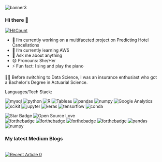 

<!--
**simply-lisa/simply-lisa** is a ✨ _special_ ✨ repository because its `README.md` (this file) appears on your GitHub profile.

Here are some ideas to get you started:
** [![My Skills](https://skillicons.dev/icons?i=js,html,css,wasm)](https://skillicons.dev)
----->


![banner3](https://user-images.githubusercontent.com/63976360/234881376-8046f7fd-4454-4db8-a256-ab00a2f847b7.png)
### Hi there 👋
 [![HitCount](https://hits.dwyl.com/simply-lisa/simply-lisa.svg?style=flat-square)](http://hits.dwyl.com/simply-lisa/simply-lisa)
- 🔭 I’m currently working on a multifaceted project on Predicting Hotel Cancellations
- 🌱 I’m currently learning AWS 
- 💬 Ask me about anything 
- 😄 Pronouns: She/Her
- ⚡ Fun fact: I sing and play the piano
  
👩‍🎓 Before switching to Data Science, I was an insurance enthusiast who got a Bachelor's Degree in Actuarial Science. 
<br>

Languages/Tech Stack:<br>

![mysql](https://user-images.githubusercontent.com/63976360/234907817-f91e5ab1-7660-42d1-b515-612a36a5f398.svg)
![python](https://user-images.githubusercontent.com/63976360/234906945-fd2e283a-b5c8-4f64-960d-27b999c4813d.svg)
![R](https://user-images.githubusercontent.com/63976360/234907155-29472a22-d52d-449f-a9f4-00add028dc91.svg)
![Tableau](https://user-images.githubusercontent.com/63976360/234905294-cd45d3f0-cd06-4999-a996-a4fb401fc8a2.svg)
![pandas](https://user-images.githubusercontent.com/63976360/234907031-5ba2640b-273b-4cdf-b628-a18046ba98a5.svg)
![numpy](https://user-images.githubusercontent.com/63976360/234907099-2a6a5769-1939-4061-826f-017b76b53375.svg)
![Google Analytics](https://user-images.githubusercontent.com/63976360/234903694-97c92ce0-c3b7-4ae2-863c-b41d6c91c073.svg)
![scikit](https://user-images.githubusercontent.com/63976360/234908215-39017e42-24b4-4e42-9cb4-6fa190a4352d.svg)
![jupyter](https://user-images.githubusercontent.com/63976360/234907752-4f8f74cb-f7ed-414c-ad90-ae0f9a4fb41e.svg)
![keras](https://user-images.githubusercontent.com/63976360/234907933-1d71ebd7-1e0e-480b-bde0-fe7fac570f7f.svg)
![tensorflow](https://user-images.githubusercontent.com/63976360/234907994-60092c6c-c55c-4ec8-b553-f557844f5f4a.svg)
![conda](https://user-images.githubusercontent.com/63976360/234908085-ea3afe08-2435-4682-ac9a-585bee798f16.svg)
<br>

![Star Badge](https://img.shields.io/static/v1?label=%F0%9F%8C%9F&message=If%20Useful&style=style=flat&color=BC4E99)
![Open Source Love](https://badges.frapsoft.com/os/v1/open-source.svg?v=103)<br>
[![forthebadge](https://forthebadge.com/images/badges/built-with-love.svg)](https://forthebadge.com)
[![forthebadge](https://forthebadge.com/images/badges/uses-brains.svg)](https://forthebadge.com)
[![forthebadge](https://forthebadge.com/images/badges/powered-by-black-magic.svg)](https://forthebadge.com)
[![forthebadge](https://forthebadge.com/images/badges/made-with-python.svg)](https://forthebadge.com)
![pandas](https://user-images.githubusercontent.com/63976360/234907031-5ba2640b-273b-4cdf-b628-a18046ba98a5.svg)
![numpy](https://user-images.githubusercontent.com/63976360/234907099-2a6a5769-1939-4061-826f-017b76b53375.svg) 


### My latest Medium Blogs
<br>
<a target="_blank" href="https://github-readme-medium-recent-article.vercel.app/medium/@Lisa Asafo-Adjei/0"><img src="https://github-readme-medium-recent-article.vercel.app/medium/@asafoadjeilisa/0" alt="Recent Article 0"> 


